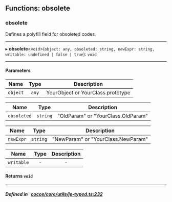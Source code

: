 ## Functions: obsolete

### obsolete

Defines a polyfill field for obsoleted codes.
___
▸ **obsolete**<`void`\>(`object: any, obsoleted: string, newExpr: string, writable: undefined | false | true`): `void`
___


#### Parameters

| Name | Type | Description |
| :------: | :------: | :------: |
| `object` | `any` | YourObject or YourClass.prototype  |

| Name | Type | Description |
| :------: | :------: | :------: |
| `obsoleted` | `string` | "OldParam" or "YourClass.OldParam"  |

| Name | Type | Description |
| :------: | :------: | :------: |
| `newExpr` | `string` | "NewParam" or "YourClass.NewParam"  |

| Name | Type | Description |
| :------: | :------: | :------: |
| `writable` | - | - |


#### Returns `void` 
___


##### Defined in &nbsp;   [cocos/core/utils/js-typed.ts:232](https://github.com/cocos-creator/engine/blob/c7bf6b8a9/cocos/core/utils/js-typed.ts#L232)&nbsp;

